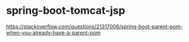 # spring-boot-tomcat-jsp
https://stackoverflow.com/questions/21317006/spring-boot-parent-pom-when-you-already-have-a-parent-pom
